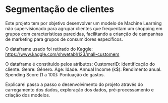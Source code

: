 # Segmentação de clientes
Este projeto tem por objetivo desenvolver um modelo de Machine Learning não supervisionado para agrupar clientes que frequentam um shopping em grupos com características parecidas, facilitando a crianção de campanhas de marketing para grupos de consumidores específicos.

O dataframe usado foi retirado do Kaggle:
https://www.kaggle.com/shwetabh123/mall-customers

O dataframe é constituído pelos atributos:
CustomerID: identificação do cliente.
Genre: Gênero.
Age: Idade.
Annual Income (k$): Rendimento anual.
Spending Score (1 a 100): Pontuação de gastos.

Explicarei passo a passo o desenvolvimento do projeto através do carregamento dos dados, exploração dos dados, pré-processamento e criação dos modelos.
